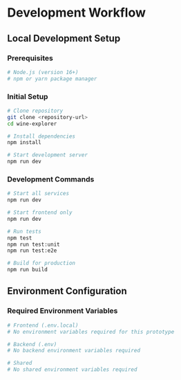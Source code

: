 # Development Workflow

## Local Development Setup

### Prerequisites

```bash
# Node.js (version 16+)
# npm or yarn package manager
```

### Initial Setup

```bash
# Clone repository
git clone <repository-url>
cd wine-explorer

# Install dependencies
npm install

# Start development server
npm run dev
```

### Development Commands

```bash
# Start all services
npm run dev

# Start frontend only
npm run dev

# Run tests
npm test
npm run test:unit
npm run test:e2e

# Build for production
npm run build
```

## Environment Configuration

### Required Environment Variables

```bash
# Frontend (.env.local)
# No environment variables required for this prototype

# Backend (.env)
# No backend environment variables required

# Shared
# No shared environment variables required
```
